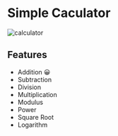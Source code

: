 
# Simple Caculator

![calculator](https://github.com/ksquare41/simple-calculator/blob/main/calculator.gif?raw=true)

## Features

- Addition :grinning:
- Subtraction
- Division
- Multiplication
- Modulus
- Power
- Square Root
- Logarithm


